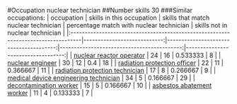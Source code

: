 #Occupation nuclear technician
##Number skills 30
###Similar occupations:
| occupation                                                                        |   skills in this occupation |   skills that match nuclear technician |   percentage match with nuclear technician |   skills not in nuclear technician |
|:----------------------------------------------------------------------------------|----------------------------:|---------------------------------------:|-------------------------------------------:|-----------------------------------:|
| [nuclear reactor operator](nuclear_reactor_operator.md)                           |                          24 |                                     16 |                                   0.533333 |                                  8 |
| [nuclear engineer](nuclear_engineer.md)                                           |                          30 |                                     12 |                                   0.4      |                                 18 |
| [radiation protection officer](radiation_protection_officer.md)                   |                          22 |                                     11 |                                   0.366667 |                                 11 |
| [radiation protection technician](radiation_protection_technician.md)             |                          17 |                                      8 |                                   0.266667 |                                  9 |
| [medical device engineering technician](medical_device_engineering_technician.md) |                          34 |                                      5 |                                   0.166667 |                                 29 |
| [decontamination worker](decontamination_worker.md)                               |                          15 |                                      5 |                                   0.166667 |                                 10 |
| [asbestos abatement worker](asbestos_abatement_worker.md)                         |                          11 |                                      4 |                                   0.133333 |                                  7 |
